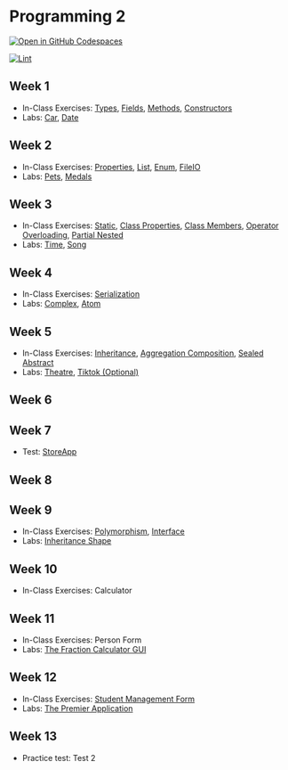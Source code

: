 # Programming 2

[![Open in GitHub Codespaces](https://github.com/codespaces/badge.svg)](https://codespaces.new/ttran375/comp123)

[![Lint](https://github.com/ttran375/comp123/actions/workflows/main.yml/badge.svg)](https://github.com/ttran375/comp123/actions/workflows/main.yml)

## Week 1

- In-Class Exercises: [Types](Types), [Fields](Fields), [Methods](Methods), [Constructors](Constructors)
- Labs: [Car](https://github.com/ttran375/comp123-lab2), [Date](https://github.com/ttran375/comp123-lab3)

## Week 2

- In-Class Exercises: [Properties](Properties), [List](List), [Enum](Enum), [FileIO](FileIO)
- Labs: [Pets](https://github.com/ttran375/comp123-lab5), [Medals](https://github.com/ttran375/comp123-lab6)

## Week 3

- In-Class Exercises: [Static](Static), [Class Properties](ClassProperties), [Class Members](ClassMembers), [Operator Overloading](OperatorOverloading), [Partial Nested](PartialNested)
- Labs: [Time](https://github.com/ttran375/comp123-lab8), [Song](https://github.com/ttran375/comp123-lab9)

## Week 4

- In-Class Exercises: [Serialization](Serialization)
- Labs: [Complex](https://github.com/ttran375/comp123-lab12), [Atom](https://github.com/ttran375/comp123-lab13)

## Week 5

- In-Class Exercises: [Inheritance](Inheritance), [Aggregation Composition](AggregationComposition), [Sealed Abstract](SealedAbstract)
- Labs: [Theatre](https://github.com/ttran375/comp123-lab18), [Tiktok (Optional)](https://github.com/ttran375/Assignment_02_Tiktok1)

## Week 6

## Week 7

- Test: [StoreApp](https://github.com/ttran375/comp123-test1)

## Week 8

## Week 9

- In-Class Exercises: [Polymorphism](Polymorphism), [Interface](Interface)
- Labs: [Inheritance Shape](https://github.com/ttran375/comp123-lab16)

## Week 10

- In-Class Exercises: Calculator
  
## Week 11

- In-Class Exercises: Person Form
- Labs: [The Fraction Calculator GUI](https://github.com/ttran375/comp123-lab19)

## Week 12

- In-Class Exercises: [Student Management Form](https://github.com/ttran375/StudentManagement)
- Labs: [The Premier Application](https://github.com/ttran375/comp123-lab20)

## Week 13

- Practice test: Test 2
